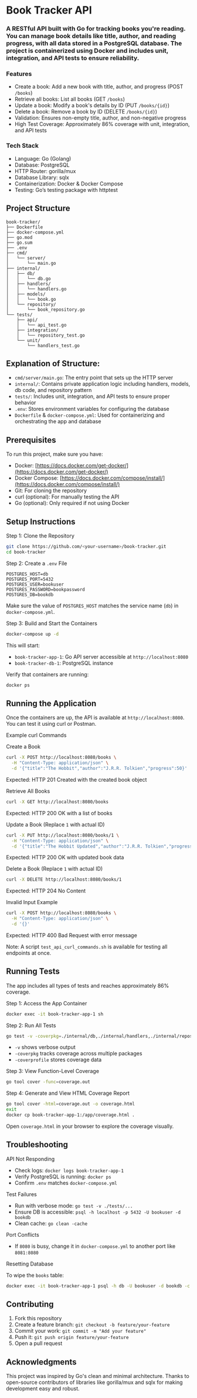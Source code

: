 # Book Tracker API

### A RESTful API built with Go for tracking books you're reading. You can manage book details like title, author, and reading progress, with all data stored in a PostgreSQL database. The project is containerized using Docker and includes unit, integration, and API tests to ensure reliability.

### Features

* Create a book: Add a new book with title, author, and progress (POST `/books`)
* Retrieve all books: List all books (GET `/books`)
* Update a book: Modify a book's details by ID (PUT `/books/{id}`)
* Delete a book: Remove a book by ID (DELETE `/books/{id}`)
* Validation: Ensures non-empty title, author, and non-negative progress
* High Test Coverage: Approximately 86% coverage with unit, integration, and API tests

### Tech Stack

* Language: Go (Golang)
* Database: PostgreSQL
* HTTP Router: gorilla/mux
* Database Library: sqlx
* Containerization: Docker & Docker Compose
* Testing: Go’s testing package with httptest

## Project Structure

```
book-tracker/
├── Dockerfile
├── docker-compose.yml
├── go.mod
├── go.sum
├── .env
├── cmd/
│   └── server/
│       └── main.go
├── internal/
│   ├── db/
│   │   └── db.go
│   ├── handlers/
│   │   └── handlers.go
│   ├── models/
│   │   └── book.go
│   └── repository/
│       └── book_repository.go
└── tests/
    ├── api/
    │   └── api_test.go
    ├── integration/
    │   └── repository_test.go
    └── unit/
        └── handlers_test.go
```

## Explanation of Structure:

* `cmd/server/main.go`: The entry point that sets up the HTTP server
* `internal/`: Contains private application logic including handlers, models, db code, and repository pattern
* `tests/`: Includes unit, integration, and API tests to ensure proper behavior
* `.env`: Stores environment variables for configuring the database
* `Dockerfile` & `docker-compose.yml`: Used for containerizing and orchestrating the app and database

## Prerequisites

To run this project, make sure you have:

* Docker: [https://docs.docker.com/get-docker/](https://docs.docker.com/get-docker/)
* Docker Compose: [https://docs.docker.com/compose/install/](https://docs.docker.com/compose/install/)
* Git: For cloning the repository
* curl (optional): For manually testing the API
* Go (optional): Only required if not using Docker

## Setup Instructions

Step 1: Clone the Repository

```bash
git clone https://github.com/<your-username>/book-tracker.git
cd book-tracker
```

Step 2: Create a `.env` File

```env
POSTGRES_HOST=db
POSTGRES_PORT=5432
POSTGRES_USER=bookuser
POSTGRES_PASSWORD=bookpassword
POSTGRES_DB=bookdb
```

Make sure the value of `POSTGRES_HOST` matches the service name (`db`) in `docker-compose.yml`.

Step 3: Build and Start the Containers

```bash
docker-compose up -d
```

This will start:

* `book-tracker-app-1`: Go API server accessible at `http://localhost:8080`
* `book-tracker-db-1`: PostgreSQL instance

Verify that containers are running:

```bash
docker ps
```

## Running the Application

Once the containers are up, the API is available at `http://localhost:8080`. You can test it using curl or Postman.

Example curl Commands

Create a Book

```bash
curl -X POST http://localhost:8080/books \
  -H "Content-Type: application/json" \
  -d '{"title":"The Hobbit","author":"J.R.R. Tolkien","progress":50}'
```

Expected: HTTP 201 Created with the created book object

Retrieve All Books

```bash
curl -X GET http://localhost:8080/books
```

Expected: HTTP 200 OK with a list of books

Update a Book (Replace `1` with actual ID)

```bash
curl -X PUT http://localhost:8080/books/1 \
  -H "Content-Type: application/json" \
  -d '{"title":"The Hobbit Updated","author":"J.R.R. Tolkien","progress":75}'
```

Expected: HTTP 200 OK with updated book data

Delete a Book (Replace `1` with actual ID)

```bash
curl -X DELETE http://localhost:8080/books/1
```

Expected: HTTP 204 No Content

Invalid Input Example

```bash
curl -X POST http://localhost:8080/books \
  -H "Content-Type: application/json" \
  -d '{}'
```

Expected: HTTP 400 Bad Request with error message

Note: A script `test_api_curl_commands.sh` is available for testing all endpoints at once.

## Running Tests

The app includes all types of tests and reaches approximately 86% coverage.

Step 1: Access the App Container

```bash
docker exec -it book-tracker-app-1 sh
```

Step 2: Run All Tests

```bash
go test -v -coverpkg=./internal/db,./internal/handlers,./internal/repository ./tests/... -coverprofile=coverage.out
```

* `-v` shows verbose output
* `-coverpkg` tracks coverage across multiple packages
* `-coverprofile` stores coverage data

Step 3: View Function-Level Coverage

```bash
go tool cover -func=coverage.out
```

Step 4: Generate and View HTML Coverage Report

```bash
go tool cover -html=coverage.out -o coverage.html
exit
docker cp book-tracker-app-1:/app/coverage.html .
```

Open `coverage.html` in your browser to explore the coverage visually.

## Troubleshooting

API Not Responding

* Check logs: `docker logs book-tracker-app-1`
* Verify PostgreSQL is running: `docker ps`
* Confirm `.env` matches `docker-compose.yml`

Test Failures

* Run with verbose mode: `go test -v ./tests/...`
* Ensure DB is accessible: `psql -h localhost -p 5432 -U bookuser -d bookdb`
* Clean cache: `go clean -cache`

Port Conflicts

* If `8080` is busy, change it in `docker-compose.yml` to another port like `8081:8080`

Resetting Database

To wipe the `books` table:

```bash
docker exec -it book-tracker-app-1 psql -h db -U bookuser -d bookdb -c "TRUNCATE TABLE books RESTART IDENTITY;"
```

## Contributing

1. Fork this repository
2. Create a feature branch: `git checkout -b feature/your-feature`
3. Commit your work: `git commit -m "Add your feature"`
4. Push it: `git push origin feature/your-feature`
5. Open a pull request

## Acknowledgments

This project was inspired by Go's clean and minimal architecture. Thanks to open-source contributors of libraries like gorilla/mux and sqlx for making development easy and robust.
